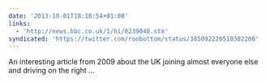 ```yaml
---
date: '2013-10-01T18:10:54+01:00'
links:
  - 'http://news.bbc.co.uk/1/hi/8239048.stm'
syndicated: 'https://twitter.com/roobottom/status/385092220510302208'
---
```

An interesting article from 2009 about the UK joining almost everyone else and driving on the right … 

